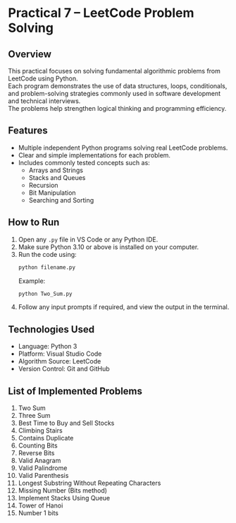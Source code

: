 # Practical 7 – LeetCode Problem Solving

## Overview
This practical focuses on solving fundamental algorithmic problems from LeetCode using Python.  
Each program demonstrates the use of data structures, loops, conditionals, and problem-solving strategies commonly used in software development and technical interviews.  
The problems help strengthen logical thinking and programming efficiency.

## Features
- Multiple independent Python programs solving real LeetCode problems.
- Clear and simple implementations for each problem.
- Includes commonly tested concepts such as:
  - Arrays and Strings
  - Stacks and Queues
  - Recursion
  - Bit Manipulation
  - Searching and Sorting

## How to Run
1. Open any `.py` file in VS Code or any Python IDE.
2. Make sure Python 3.10 or above is installed on your computer.
3. Run the code using:
   ```bash
   python filename.py
   ```
   Example:
   ```bash
   python Two_Sum.py
   ```
4. Follow any input prompts if required, and view the output in the terminal.

## Technologies Used
- Language: Python 3  
- Platform: Visual Studio Code  
- Algorithm Source: LeetCode  
- Version Control: Git and GitHub  

## List of Implemented Problems
1. Two Sum  
2. Three Sum  
3. Best Time to Buy and Sell Stocks  
4. Climbing Stairs  
5. Contains Duplicate  
6. Counting Bits  
7. Reverse Bits  
8. Valid Anagram  
9. Valid Palindrome  
10. Valid Parenthesis  
11. Longest Substring Without Repeating Characters  
12. Missing Number (Bits method)  
13. Implement Stacks Using Queue  
14. Tower of Hanoi
15. Number 1 bits 
